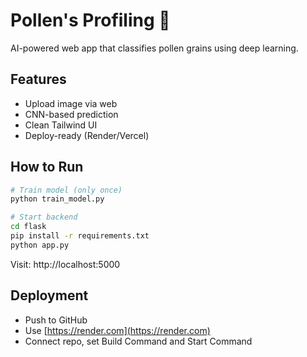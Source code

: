 # Pollen's Profiling 🌼

AI-powered web app that classifies pollen grains using deep learning.

## Features
- Upload image via web
- CNN-based prediction
- Clean Tailwind UI
- Deploy-ready (Render/Vercel)

## How to Run

```bash
# Train model (only once)
python train_model.py

# Start backend
cd flask
pip install -r requirements.txt
python app.py
```

Visit: http://localhost:5000

## Deployment

- Push to GitHub
- Use [https://render.com](https://render.com)
- Connect repo, set Build Command and Start Command
